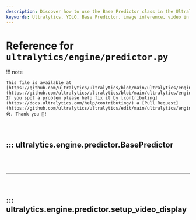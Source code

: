 ```yaml
---
description: Discover how to use the Base Predictor class in the Ultralytics YOLO engine for efficient image and video inference.
keywords: Ultralytics, YOLO, Base Predictor, image inference, video inference, machine learning, Python
---
```


# Reference for `ultralytics/engine/predictor.py`

!!! note

    This file is available at [https://github.com/ultralytics/ultralytics/blob/main/ultralytics/engine/predictor.py](https://github.com/ultralytics/ultralytics/blob/main/ultralytics/engine/predictor.py). If you spot a problem please help fix it by [contributing](https://docs.ultralytics.com/help/contributing/) a [Pull Request](https://github.com/ultralytics/ultralytics/edit/main/ultralytics/engine/predictor.py) 🛠️. Thank you 🙏!

<br>

## ::: ultralytics.engine.predictor.BasePredictor

<br><br><hr><br>

## ::: ultralytics.engine.predictor.setup_video_display

<br><br>

